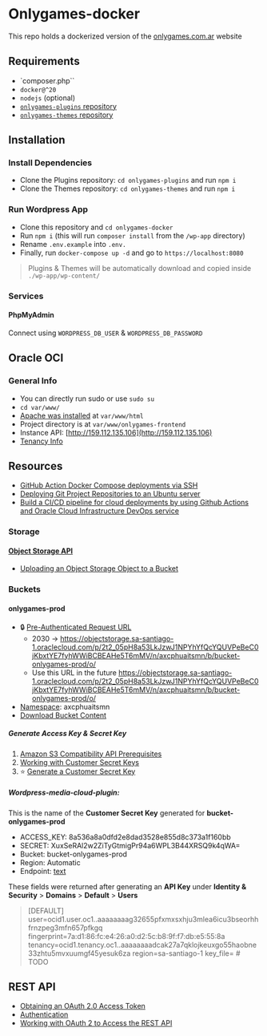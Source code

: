 # Onlygames-docker

This repo holds a dockerized version of the [onlygames.com.ar](https://onlygames.com.ar) website

## Requirements

- `composer.php``
- `docker@^20`
- `nodejs` (optional)
- [`onlygames-plugins` repository](https://github.com/onlygames-latam/onlygames-plugins)
- [`onlygames-themes` repository](https://github.com/onlygames-latam/onlygames-themes)

## Installation

### Install Dependencies
- Clone the Plugins repository: `cd onlygames-plugins` and run `npm i`
- Clone the Themes repository: `cd onlygames-themes` and run `npm i`

### Run Wordpress App

- Clone this repository and `cd onlygames-docker`
- Run `npm i` (this will run `composer install` from the `/wp-app` directory)
- Rename `.env.example` into `.env.`
- Finally, run `docker-compose up -d` and go to `https://localhost:8080`

> Plugins & Themes will be automatically download and copied inside `./wp-app/wp-content/`

### Services

#### PhpMyAdmin

Connect using `WORDPRESS_DB_USER` & `WORDPRESS_DB_PASSWORD`


## Oracle OCI

### General Info

- You can directly run sudo or use `sudo su`
- `cd var/www/`
- [Apache was installed](https://docs.oracle.com/en-us/iaas/developer-tutorials/tutorials/apache-on-ubuntu/01oci-ubuntu-apache-summary.htm) at `var/www/html`
- Project directory is at `var/www/onlygames-frontend`
- Instance API: [http://159.112.135.106](http://159.112.135.106)
- [Tenancy Info](https://cloud.oracle.com/tenancy?region=sa-santiago-1)

## Resources

- [GitHub Action Docker Compose deployments via SSH](https://docs.servicestack.net/ssh-docker-compose-deploment#leveraging-github-container-registry)
- [Deploying Git Project Repositories to an Ubuntu server](https://gist.github.com/WesThorburn/9ac3fb5713b85e31714d9e9052e8d19c)
- [Build a CI/CD pipeline for cloud deployments by using Github Actions and Oracle Cloud Infrastructure DevOps service](https://docs.oracle.com/en/solutions/cicd-pipe-github-act-oci-devops/index.html#GUID-FA763875-4F7C-4753-A126-54CDC4791668)


### Storage

#### [Object Storage API](https://docs.oracle.com/en-us/iaas/api/#/en/objectstorage/20160918/Bucket/)

- [Uploading an Object Storage Object to a Bucket](https://docs.oracle.com/en-us/iaas/Content/Object/Tasks/managingobjects_topic-To_upload_objects_to_a_bucket.htm)


### Buckets

#### onlygames-prod

- 🔒 [Pre-Authenticated Request URL](https://docs.oracle.com/en-us/iaas/api/#/en/objectstorage/20160918/PreauthenticatedRequest/)
    - 2030 -> https://objectstorage.sa-santiago-1.oraclecloud.com/p/2t2_05pH8a53LkJzwJ1NPYhYfQcYQUVPeBeC0jKbxtYE7fyhWWiBCBEAHe5T6mMV/n/axcphuaitsmn/b/bucket-onlygames-prod/o/
    - Use this URL in the future https://objectstorage.sa-santiago-1.oraclecloud.com/p/2t2_05pH8a53LkJzwJ1NPYhYfQcYQUVPeBeC0jKbxtYE7fyhWWiBCBEAHe5T6mMV/n/axcphuaitsmn/b/bucket-onlygames-prod/o/
- [Namespace](https://cloud.oracle.com/object-storage/buckets/axcphuaitsmn/bucket-onlygames-prod/objects?region=sa-santiago-1): axcphuaitsmn
- [Download Bucket Content](https://docs.oracle.com/en-us/iaas/Content/Object/Tasks/bulk-download-object.htm)

##### Generate Access Key & Secret Key

1. [Amazon S3 Compatibility API Prerequisites](https://docs.oracle.com/en-us/iaas/Content/Object/Tasks/s3compatibleapi.htm#Amazon_S3_Compatibility_API)
2. [Working with Customer Secret Keys](https://docs.oracle.com/en-us/iaas/Content/Identity/Tasks/managingcredentials.htm#Working2)
3. ⭐️ [Generate a Customer Secret Key](https://docs.oracle.com/en-us/iaas/Content/Identity/Tasks/managingcredentials.htm#create-secret-key)

##### Wordpress-media-cloud-plugin:

This is the name of the **Customer Secret Key** generated for **bucket-onlygames-prod**

- ACCESS_KEY: 8a536a8a0dfd2e8dad3528e855d8c373a1f160bb
- SECRET: XuxSeRAl2w2ZiTyGtmigPr94a6WPL3B44XRSQ9k4qWA=
- Bucket: bucket-onlygames-prod
- Region: Automatic
- Endpoint: [text](https://axcphuaitsmn.compat.objectstorage.sa-santiago-1.oraclecloud.com)

These fields were returned after generating an **API Key** under **Identity & Security** > **Domains** > **Default** > **Users**

> [DEFAULT]
> user=ocid1.user.oc1..aaaaaaaag32655pfxmxsxhju3mlea6icu3bseorhhfrnzpeg3mfn657pfkgq
> fingerprint=7a:d1:86:fc:e4:26:a0:d2:5c:b8:9f:f7:db:e5:55:8a
> tenancy=ocid1.tenancy.oc1..aaaaaaaadcak27a7qklojkeuxgo55haobne33zhtu5mvxuumgf45yesuk6za
> region=sa-santiago-1
> key_file=<path to your private keyfile> # TODO

## REST API

- [Obtaining an OAuth 2.0 Access Token](https://docs.oracle.com/en-us/iaas/Content/Identity/Tasks/managingcredentials.htm)
- [Authentication](https://docs.oracle.com/en/cloud/paas/identity-cloud/rest-api/op-oauth2-v1-token-post.html)
- [Working with OAuth 2 to Access the REST API](https://docs.oracle.com/en/cloud/paas/identity-cloud/rest-api/OATOAuthClientWebApp.html)

